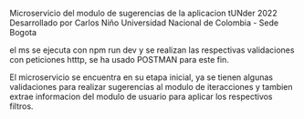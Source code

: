 Microservicio del modulo de sugerencias de la aplicacion tUNder
2022 Desarrollado por Carlos Niño
Universidad Nacional de Colombia - Sede Bogota

el ms se ejecuta con npm run dev y se realizan las respectivas validaciones con peticiones htttp, se ha usado POSTMAN para este fin.

El microservicio se encuentra en su etapa inicial, ya se tienen algunas validaciones para realizar sugerencias al modulo de iteracciones y tambien extrae informacion del modulo de usuario para aplicar los respectivos filtros.